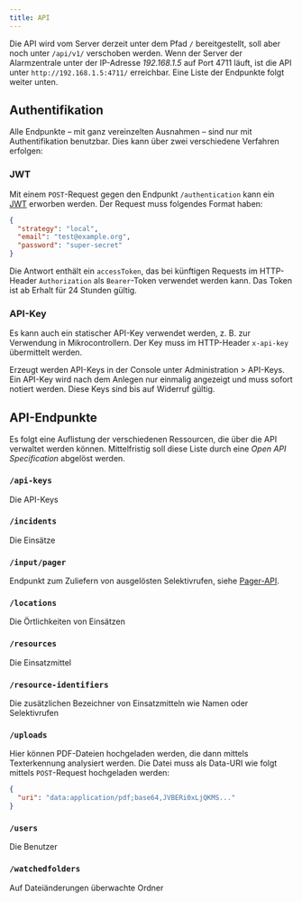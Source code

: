 ```yaml
---
title: API
---
```


Die API wird vom Server derzeit unter dem Pfad `/` bereitgestellt, soll aber noch unter `/api/v1/` verschoben werden.
Wenn der Server der Alarmzentrale unter der IP-Adresse _192.168.1.5_ auf Port 4711 läuft, ist die API unter `http://192.168.1.5:4711/` erreichbar.
Eine Liste der Endpunkte folgt weiter unten.

## Authentifikation
Alle Endpunkte – mit ganz vereinzelten Ausnahmen – sind nur mit Authentifikation benutzbar.
Dies kann über zwei verschiedene Verfahren erfolgen:

### JWT
Mit einem `POST`-Request gegen den Endpunkt `/authentication` kann ein [JWT](https://jwt.io/) erworben werden.
Der Request muss folgendes Format haben:
```json
{
  "strategy": "local",
  "email": "test@example.org",
  "password": "super-secret"
}
```
Die Antwort enthält ein `accessToken`, das bei künftigen Requests im HTTP-Header `Authorization` als `Bearer`-Token verwendet werden kann.
Das Token ist ab Erhalt für 24 Stunden gültig.

### API-Key
Es kann auch ein statischer API-Key verwendet werden, z. B. zur Verwendung in Mikrocontrollern.
Der Key muss im HTTP-Header `x-api-key` übermittelt werden.

Erzeugt werden API-Keys in der Console unter Administration > API-Keys.
Ein API-Key wird nach dem Anlegen nur einmalig angezeigt und muss sofort notiert werden.
Diese Keys sind bis auf Widerruf gültig.

## API-Endpunkte
Es folgt eine Auflistung der verschiedenen Ressourcen, die über die API verwaltet werden können.
Mittelfristig soll diese Liste durch eine _Open API Specification_ abgelöst werden.

### `/api-keys`
Die API-Keys

### `/incidents`
Die Einsätze

### `/input/pager`
Endpunkt zum Zuliefern von ausgelösten Selektivrufen, siehe [Pager-API](10_Quellen/Pager-API.md).

### `/locations`
Die Örtlichkeiten von Einsätzen

### `/resources`
Die Einsatzmittel

### `/resource-identifiers`
Die zusätzlichen Bezeichner von Einsatzmitteln wie Namen oder Selektivrufen

### `/uploads`
Hier können PDF-Dateien hochgeladen werden, die dann mittels Texterkennung analysiert werden.
Die Datei muss als Data-URI wie folgt mittels `POST`-Request hochgeladen werden:
```json
{
  "uri": "data:application/pdf;base64,JVBERi0xLjQKMS..."
}
```

### `/users`
Die Benutzer

### `/watchedfolders`
Auf Dateiänderungen überwachte Ordner
